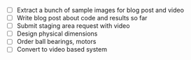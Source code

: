 - [ ] Extract a bunch of sample images for blog post and video
- [ ] Write blog post about code and results so far
- [ ] Submit staging area request with video
- [ ] Design physical dimensions
- [ ] Order ball bearings, motors
- [ ] Convert to video based system

